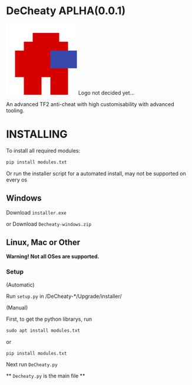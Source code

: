 # DeCheaty APLHA(0.0.1)
![DeCheaty Logo](/src/images/sus.png)
Logo not decided yet...

An advanced TF2 anti-cheat with high customisability with advanced tooling.

# INSTALLING
To install all required modules:

```txt
pip install modules.txt
```
Or run the installer script for a automated install, may not be supported on every os

## Windows
Download ``installer.exe``

or Download ``Decheaty-windows.zip``

## Linux, Mac or Other
__Warning! Not all OSes are supported.__

### Setup

(Automatic)

Run ``setup.py`` in /DeCheaty-*/Upgrade/installer/

(Manual)

First, to get the python librarys, run

```txt
sudo apt install modules.txt
```

or

```txt
pip install modules.txt
```

Next run ``DeCheaty.py``

** ``Decheaty.py`` is the main file **
